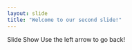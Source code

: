 ```yaml
---
layout: slide
title: "Welcome to our second slide!"
---
```

Slide Show 
Use the left arrow to go back!

